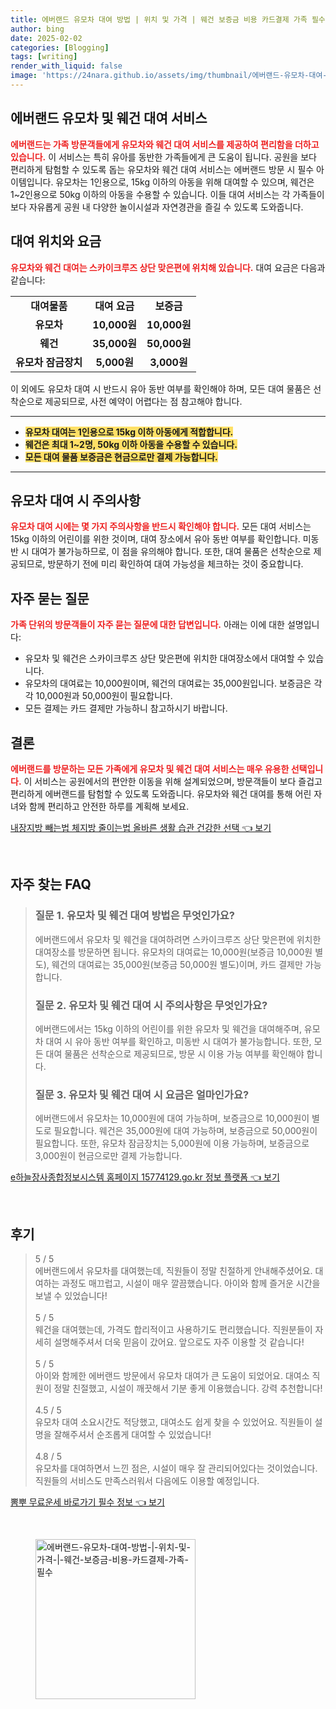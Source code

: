 ```yaml
---
title: 에버랜드 유모차 대여 방법 | 위치 및 가격 | 웨건 보증금 비용 카드결제 가족 필수
author: bing
date: 2025-02-02
categories: [Blogging]
tags: [writing]
render_with_liquid: false
image: 'https://24nara.github.io/assets/img/thumbnail/에버랜드-유모차-대여-방법-|-위치-및-가격-|-웨건-보증금-비용-카드결제-가족-필수.webp'
---
```



<h2 id='에버랜드_유모차_웨건_대여_서비스'>에버랜드 유모차 및 웨건 대여 서비스</h2>

<p><b><span style="color: #ee2323;">에버랜드는 가족 방문객들에게 유모차와 웨건 대여 서비스를 제공하여 편리함을 더하고 있습니다.</span></b> 이 서비스는 특히 유아를 동반한 가족들에게 큰 도움이 됩니다. 공원을 보다 편리하게 탐험할 수 있도록 돕는 유모차와 웨건 대여 서비스는 에버랜드 방문 시 필수 아이템입니다. 유모차는 1인용으로, 15kg 이하의 아동을 위해 대여할 수 있으며, 웨건은 1~2인용으로 50kg 이하의 아동을 수용할 수 있습니다. 이들 대여 서비스는 각 가족들이 보다 자유롭게 공원 내 다양한 놀이시설과 자연경관을 즐길 수 있도록 도와줍니다.</p>

<h2 id='대여_위치와_요금'>대여 위치와 요금</h2>

<p><b><span style="color: #ee2323;">유모차와 웨건 대여는 스카이크루즈 상단 맞은편에 위치해 있습니다.</span></b> 대여 요금은 다음과 같습니다:</p>

<table>
    <tr>
        <td style="text-align: center; height: 17px;"><b>대여물품</b></td>
        <td style="text-align: center; height: 17px;"><b>대여 요금</b></td>
        <td style="text-align: center; height: 17px;"><b>보증금</b></td>
    </tr>
    <tr>
        <td style="text-align: center; height: 17px;"><b>유모차</b></td>
        <td style="text-align: center; height: 17px;"><b>10,000원</b></td>
        <td style="text-align: center; height: 17px;"><b>10,000원</b></td>
    </tr>
    <tr>
        <td style="text-align: center; height: 17px;"><b>웨건</b></td>
        <td style="text-align: center; height: 17px;"><b>35,000원</b></td>
        <td style="text-align: center; height: 17px;"><b>50,000원</b></td>
    </tr>
    <tr>
        <td style="text-align: center; height: 17px;"><b>유모차 잠금장치</b></td>
        <td style="text-align: center; height: 17px;"><b>5,000원</b></td>
        <td style="text-align: center; height: 17px;"><b>3,000원</b></td>
    </tr>
</table>

<p>이 외에도 유모차 대여 시 반드시 유아 동반 여부를 확인해야 하며, 모든 대여 물품은 선착순으로 제공되므로, 사전 예약이 어렵다는 점 참고해야 합니다.</p>

<hr />

<ul>
    <li><b><span style="background-color: #ffe066;">유모차 대여는 1인용으로 15kg 이하 아동에게 적합합니다.</span></b></li>
    <li><b><span style="background-color: #ffe066;">웨건은 최대 1~2명, 50kg 이하 아동을 수용할 수 있습니다.</span></b></li>
    <li><b><span style="background-color: #ffe066;">모든 대여 물품 보증금은 현금으로만 결제 가능합니다.</span></b></li>
</ul>

<hr />

<h2 id='유모차_대여_시_주의사항'>유모차 대여 시 주의사항</h2>

<p><b><span style="color: #ee2323;">유모차 대여 시에는 몇 가지 주의사항을 반드시 확인해야 합니다.</span></b> 모든 대여 서비스는 15kg 이하의 어린이를 위한 것이며, 대여 장소에서 유아 동반 여부를 확인합니다. 미동반 시 대여가 불가능하므로, 이 점을 유의해야 합니다. 또한, 대여 물품은 선착순으로 제공되므로, 방문하기 전에 미리 확인하여 대여 가능성을 체크하는 것이 중요합니다.</p>

<h2 id='자주_묻는_질문'>자주 묻는 질문</h2>

<p><b><span style="color: #ee2323;">가족 단위의 방문객들이 자주 묻는 질문에 대한 답변입니다.</span></b> 아래는 이에 대한 설명입니다:</p>

<ul>
    <li>유모차 및 웨건은 스카이크루즈 상단 맞은편에 위치한 대여장소에서 대여할 수 있습니다.</li>
    <li>유모차의 대여료는 10,000원이며, 웨건의 대여료는 35,000원입니다. 보증금은 각각 10,000원과 50,000원이 필요합니다.</li>
    <li>모든 결제는 카드 결제만 가능하니 참고하시기 바랍니다.</li>
</ul>

<h2 id='결론'>결론</h2>

<p><b><span style="color: #ee2323;">에버랜드를 방문하는 모든 가족에게 유모차 및 웨건 대여 서비스는 매우 유용한 선택입니다.</span></b> 이 서비스는 공원에서의 편안한 이동을 위해 설계되었으며, 방문객들이 보다 즐겁고 편리하게 에버랜드를 탐험할 수 있도록 도와줍니다. 유모차와 웨건 대여를 통해 어린 자녀와 함께 편리하고 안전한 하루를 계획해 보세요.</p>


<p><a class="click-button" title="내장지방 빼는법 체지방 줄이는법 올바른 생활 습관 건강한 선택" href="https://24nara.github.io/posts/%EB%82%B4%EC%9E%A5%EC%A7%80%EB%B0%A9-%EB%B9%BC%EB%8A%94%EB%B2%95-%EC%B2%B4%EC%A7%80%EB%B0%A9-%EC%A4%84%EC%9D%B4%EB%8A%94%EB%B2%95-%EC%98%AC%EB%B0%94%EB%A5%B8-%EC%83%9D%ED%99%9C-%EC%8A%B5%EA%B4%80-%EA%B1%B4%EA%B0%95%ED%95%9C-%EC%84%A0%ED%83%9D/" rel="dofollow">내장지방 빼는법 체지방 줄이는법 올바른 생활 습관 건강한 선택 👈 보기</a></p><br>
<h2 id='자주_찾는_FAQ'>자주 찾는 FAQ</h2>
<div itemscope="" itemtype="https://schema.org/FAQPage"> 
<blockquote> 
<div itemscope="" itemprop="mainEntity" itemtype="https://schema.org/Question"> 
<h3 itemprop="name">질문 1. 유모차 및 웨건 대여 방법은 무엇인가요?</h3> 
<div itemscope="" itemprop="acceptedAnswer" itemtype="https://schema.org/Answer"> 
<span itemprop="text"> 
<p>에버랜드에서 유모차 및 웨건을 대여하려면 스카이크루즈 상단 맞은편에 위치한 대여장소를 방문하면 됩니다. 유모차의 대여료는 10,000원(보증금 10,000원 별도), 웨건의 대여료는 35,000원(보증금 50,000원 별도)이며, 카드 결제만 가능합니다.</p> 
</span> 
</div> 
</div> 

<div itemscope="" itemprop="mainEntity" itemtype="https://schema.org/Question"> 
<h3 itemprop="name">질문 2. 유모차 및 웨건 대여 시 주의사항은 무엇인가요?</h3> 
<div itemscope="" itemprop="acceptedAnswer" itemtype="https://schema.org/Answer"> 
<span itemprop="text"> 
<p>에버랜드에서는 15kg 이하의 어린이를 위한 유모차 및 웨건을 대여해주며, 유모차 대여 시 유아 동반 여부를 확인하고, 미동반 시 대여가 불가능합니다. 또한, 모든 대여 물품은 선착순으로 제공되므로, 방문 시 이용 가능 여부를 확인해야 합니다.</p> 
</span> 
</div> 
</div> 

<div itemscope="" itemprop="mainEntity" itemtype="https://schema.org/Question"> 
<h3 itemprop="name">질문 3. 유모차 및 웨건 대여 시 요금은 얼마인가요?</h3> 
<div itemscope="" itemprop="acceptedAnswer" itemtype="https://schema.org/Answer"> 
<span itemprop="text"> 
<p>에버랜드에서 유모차는 10,000원에 대여 가능하며, 보증금으로 10,000원이 별도로 필요합니다. 웨건은 35,000원에 대여 가능하며, 보증금으로 50,000원이 필요합니다. 또한, 유모차 잠금장치는 5,000원에 이용 가능하며, 보증금으로 3,000원이 현금으로만 결제 가능합니다.</p> 
</span> 
</div> 
</div> 

</blockquote> 
</div>
<p><a class="click-button" title="e하늘장사종합정보시스템 홈페이지 15774129.go.kr 정보 플랫폼" href="https://24nara.github.io/posts/e%ED%95%98%EB%8A%98%EC%9E%A5%EC%82%AC%EC%A2%85%ED%95%A9%EC%A0%95%EB%B3%B4%EC%8B%9C%EC%8A%A4%ED%85%9C-%ED%99%88%ED%8E%98%EC%9D%B4%EC%A7%80-15774129.go.kr-%EC%A0%95%EB%B3%B4-%ED%94%8C%EB%9E%AB%ED%8F%BC/" rel="dofollow">e하늘장사종합정보시스템 홈페이지 15774129.go.kr 정보 플랫폼 👈 보기</a></p><br>
<h2 id='후기'>후기</h2>
<div itemscope itemtype="https://schema.org/Product">
  <blockquote>
  <div itemprop="review" itemscope itemtype="https://schema.org/Review">
      <div itemprop="reviewRating" itemscope itemtype="https://schema.org/Rating"> <span itemprop="ratingValue">5</span> / <span itemprop="bestRating">5</span> </div>
      <span itemprop="reviewBody">에버랜드에서 유모차를 대여했는데, 직원들이 정말 친절하게 안내해주셨어요. 대여하는 과정도 매끄럽고, 시설이 매우 깔끔했습니다. 아이와 함께 즐거운 시간을 보낼 수 있었습니다!</span>
  </div>
  <br>
  <div itemprop="review" itemscope itemtype="https://schema.org/Review">
      <div itemprop="reviewRating" itemscope itemtype="https://schema.org/Rating"> <span itemprop="ratingValue">5</span> / <span itemprop="bestRating">5</span> </div>
      <span itemprop="reviewBody">웨건을 대여했는데, 가격도 합리적이고 사용하기도 편리했습니다. 직원분들이 자세히 설명해주셔서 더욱 믿음이 갔어요. 앞으로도 자주 이용할 것 같습니다!</span>
  </div>
  <br>
  <div itemprop="review" itemscope itemtype="https://schema.org/Review">
      <div itemprop="reviewRating" itemscope itemtype="https://schema.org/Rating"> <span itemprop="ratingValue">5</span> / <span itemprop="bestRating">5</span> </div>
      <span itemprop="reviewBody">아이와 함께한 에버랜드 방문에서 유모차 대여가 큰 도움이 되었어요. 대여소 직원이 정말 친절했고, 시설이 깨끗해서 기분 좋게 이용했습니다. 강력 추천합니다!</span>
  </div>
  <br>
  <div itemprop="review" itemscope itemtype="https://schema.org/Review">
      <div itemprop="reviewRating" itemscope itemtype="https://schema.org/Rating"> <span itemprop="ratingValue">4.5</span> / <span itemprop="bestRating">5</span> </div>
      <span itemprop="reviewBody">유모차 대여 소요시간도 적당했고, 대여소도 쉽게 찾을 수 있었어요. 직원들이 설명을 잘해주셔서 순조롭게 대여할 수 있었습니다!</span>
  </div>
  <br>
  <div itemprop="review" itemscope itemtype="https://schema.org/Review">
      <div itemprop="reviewRating" itemscope itemtype="https://schema.org/Rating"> <span itemprop="ratingValue">4.8</span> / <span itemprop="bestRating">5</span> </div>
      <span itemprop="reviewBody">유모차를 대여하면서 느낀 점은, 시설이 매우 잘 관리되어있다는 것이었습니다. 직원들의 서비스도 만족스러워서 다음에도 이용할 예정입니다.</span>
  </div>
  </blockquote>
</div>
<p><a class="click-button" title="뽐뿌 무료운세 바로가기 필수 정보" href="https://24nara.github.io/posts/%EB%BD%90%EB%BF%8C-%EB%AC%B4%EB%A3%8C%EC%9A%B4%EC%84%B8-%EB%B0%94%EB%A1%9C%EA%B0%80%EA%B8%B0-%ED%95%84%EC%88%98-%EC%A0%95%EB%B3%B4/" rel="dofollow">뽐뿌 무료운세 바로가기 필수 정보 👈 보기</a></p><br>
<figure class="image"><img src="https://24nara.github.io/assets/img/thumbnail/에버랜드-유모차-대여-방법-|-위치-및-가격-|-웨건-보증금-비용-카드결제-가족-필수.webp" alt="에버랜드-유모차-대여-방법-|-위치-및-가격-|-웨건-보증금-비용-카드결제-가족-필수" width="256" height="256"></figure>